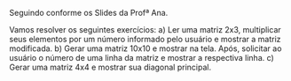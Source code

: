 Seguindo conforme os Slides da Profª Ana.

Vamos resolver os seguintes exercícios:
a) Ler uma matriz 2x3, multiplicar seus elementos por um número informado
pelo usuário e mostrar a matriz modificada.
b) Gerar uma matriz 10x10 e mostrar na tela. Após, solicitar ao usuário o
número de uma linha da matriz e mostrar a respectiva linha.
c) Gerar uma matriz 4x4 e mostrar sua diagonal principal.
